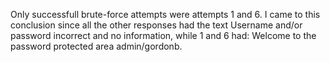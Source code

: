 Only successfull brute-force attempts were attempts 1 and 6. I came to this conclusion since all the other responses had the text Username and/or password incorrect and no information, while 1 and 6 had: Welcome to the password protected area admin/gordonb.
